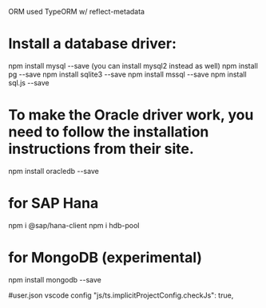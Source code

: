 

ORM used TypeORM w/ reflect-metadata

# Install a database driver:
npm install mysql --save (you can install mysql2 instead as well)
npm install pg --save
npm install sqlite3 --save
npm install mssql --save
npm install sql.js --save
# To make the Oracle driver work, you need to follow the installation instructions from their site.
npm install oracledb --save
# for SAP Hana
npm i @sap/hana-client
npm i hdb-pool
# for MongoDB (experimental)
npm install mongodb --save


#user.json vscode config
"js/ts.implicitProjectConfig.checkJs": true,